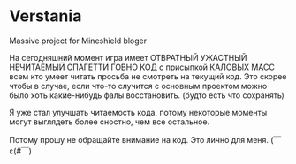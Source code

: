# Verstania
Massive project for Mineshield bloger

На сегодняшний момент игра имеет ОТВРАТНЫЙ УЖАСТНЫЙ НЕЧИТАЕМЫЙ СПАГЕТТИ ГОВНО КОД с присыпкой КАЛОВЫХ МАСС
всем кто умеет читать просьба не смотреть на текущий код. Это скорее чтобы в случае, если что-то случится с основным проектом можно было хоть какие-нибудь фалы восстановить. (будто есть что сохранять)

Я уже стал улучшать читаемость кода, потому некоторые моменты могут выглядеть более сностно, чем все остальное.

Потому прошу не обращайте внимание на код. Это лично для меня.
(￣ε(#￣)
